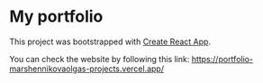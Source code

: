 # My portfolio

This project was bootstrapped with [Create React App](https://github.com/facebook/create-react-app).

You can check the website by following this link: https://portfolio-marshennikovaolgas-projects.vercel.app/